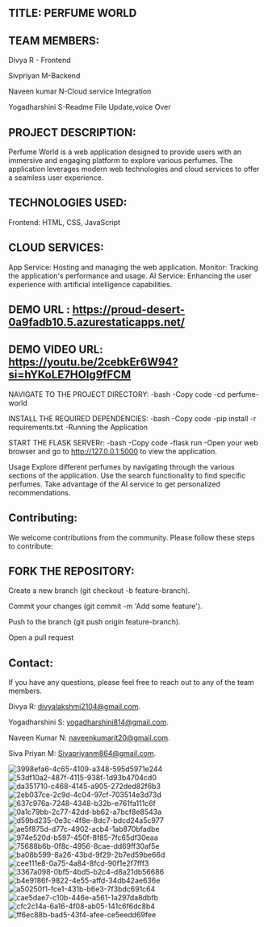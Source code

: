 ## TITLE: PERFUME WORLD

## TEAM MEMBERS:

Divya R - Frontend

Sivpriyan M-Backend

Naveen kumar N-Cloud service Integration

Yogadharshini S-Readme File Update,voice Over


## PROJECT DESCRIPTION:
Perfume World is a web application designed to provide users with an immersive and engaging platform to explore various perfumes. The application leverages modern web technologies and cloud services to offer a seamless user experience.

## TECHNOLOGIES USED:
Frontend: HTML, CSS, JavaScript


## CLOUD SERVICES:
App Service: Hosting and managing the web application.
Monitor: Tracking the application's performance and usage.
AI Service: Enhancing the user experience with artificial intelligence capabilities.

## DEMO URL : https://proud-desert-0a9fadb10.5.azurestaticapps.net/

## DEMO VIDEO URL: https://youtu.be/2cebkEr6W94?si=hYKoLE7HOIg9fFCM


NAVIGATE TO THE PROJECT DIRECTORY:
 -bash
 -Copy code
 -cd perfume-world
 
INSTALL THE REQUIRED DEPENDENCIES:
 -bash
 -Copy code
 -pip install -r requirements.txt
 -Running the Application
 
START THE FLASK SERVERr:
 -bash
 -Copy code
 -flask run
 -Open your web browser and go to http://127.0.0.1:5000 to view the application.
 
Usage
Explore different perfumes by navigating through the various sections of the application.
Use the search functionality to find specific perfumes.
Take advantage of the AI service to get personalized recommendations.


## Contributing:
We welcome contributions from the community. Please follow these steps to contribute:

## FORK THE REPOSITORY:
Create a new branch (git checkout -b feature-branch).

Commit your changes (git commit -m 'Add some feature').

Push to the branch (git push origin feature-branch).

Open a pull request



## Contact:
If you have any questions, please feel free to reach out to any of the team members.

Divya R: divyalakshmi2104@gmail.com.

Yogadharshini S: yogadharshini814@gmail.com.

Naveen Kumar N: naveenkumarit20@gmail.com.

Siva Priyan M: Sivapriyanm864@gmail.com.


![3998efa6-4c65-4109-a348-595d5971e244](https://github.com/Divya212004/azure-project/assets/165257544/0ab17a97-9689-4c3e-ac93-6ac4cbbe8ed7)
![53df10a2-487f-4115-938f-1d93b4704cd0](https://github.com/Divya212004/azure-project/assets/165257544/54dfc774-2361-4190-9f6b-fe96a97c8c2f)
![da351710-c468-4145-a905-272ded82f6b3](https://github.com/Divya212004/azure-project/assets/165257544/188da48b-ef85-4b6d-9d20-af9a2d8b4e3c)
![2eb037ce-2c9d-4c04-97cf-703514e3d73d](https://github.com/Divya212004/azure-project/assets/165257544/969fc63a-dfb6-4f0b-bf6a-0284498bc88f)
![637c976a-7248-4348-b32b-e761fa111c6f](https://github.com/Divya212004/azure-project/assets/165257544/0e3e1c67-990d-47bf-95de-31d3f0d2dbeb)
![0a1c79bb-2c77-42dd-bb62-a7bcf8e8543a](https://github.com/Divya212004/azure-project/assets/165257544/3da6d031-ee6a-46c0-a7f0-9d1addd0b508)
![d59bd235-0e3c-4f8e-8dc7-bdcd24a5c977](https://github.com/Divya212004/azure-project/assets/165257544/d6021a2d-ba55-4cb3-8c80-878914c2956e)
![ae5f875d-d77c-4902-acb4-1ab870bfadbe](https://github.com/Divya212004/azure-project/assets/165257544/61d205f5-293d-4b96-8d62-67a79c6f040f)
![974e520d-b597-450f-8f85-7fc65df30eaa](https://github.com/Divya212004/azure-project/assets/165257544/40dea39d-4566-49d1-918c-dc5d21a81491)
![75688b6b-0f8c-4956-8cae-dd69ff30af5e](https://github.com/Divya212004/azure-project/assets/165257544/d20700eb-f079-474c-b221-272b20f36ef8)
![ba08b599-8a26-43bd-9f29-2b7ed59be66d](https://github.com/Divya212004/azure-project/assets/165257544/6101e444-da19-4f74-a8ee-2464dcb5b832)
![cee111e8-0a75-4a84-8fcd-90f1e2f7fff3](https://github.com/Divya212004/azure-project/assets/165257544/3235f657-b930-4bf8-8f96-08613e3bd290)
![3367a098-0bf5-4bd5-b2c4-d8a21db56686](https://github.com/Divya212004/azure-project/assets/165257544/80e312d5-b339-4457-a02a-8f0f2bf872ff)
![b4e9186f-9822-4e55-affd-34db42ae636e](https://github.com/Divya212004/azure-project/assets/165257544/6608271a-841f-4ec6-976f-ab67c5f12f22)
![a50250f1-fce1-431b-b6e3-7f3bdc691c64](https://github.com/Divya212004/azure-project/assets/165257544/f0ba3f8a-d0b5-435f-a3bd-f47400794973)
![cae5dae7-c10b-446e-a561-1a297da8dbfb](https://github.com/Divya212004/azure-project/assets/165257544/f5f6fbaa-ab21-4113-bb78-ba1cd88a206d)
![cfc2c14a-6a16-4f08-ab05-141c6f6dc8b4](https://github.com/Divya212004/azure-project/assets/165257544/b637c9b9-0e65-48a0-b5ad-d88c85b5369a)
![ff6ec88b-bad5-43f4-afee-ce5eedd69fee](https://github.com/Divya212004/azure-project/assets/165257544/495d26a7-d7d5-4936-a71c-8cb111045529)


